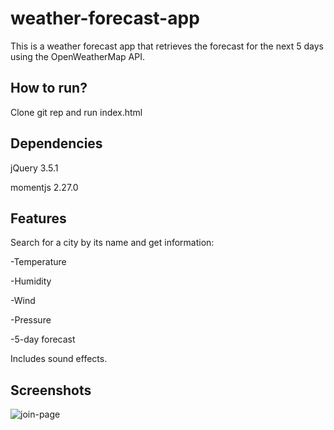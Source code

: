 # weather-forecast-app

This is a weather forecast app that retrieves the forecast for the next 5 days using the OpenWeatherMap API.

## How to run?

Clone git rep and run index.html

## Dependencies

jQuery 3.5.1

momentjs 2.27.0

## Features

Search for a city by its name and get information:

-Temperature

-Humidity

-Wind

-Pressure

-5-day forecast

Includes sound effects.

## Screenshots
![join-page](https://github.com/jbranislav05/group-chat-app/blob/main/screenshots/screenshot.jpg?raw=true)
